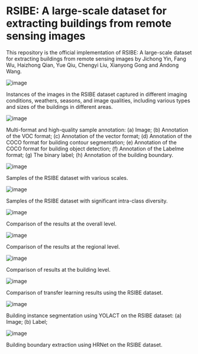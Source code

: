 # RSIBE: A large-scale dataset for extracting buildings from remote sensing images

This repository is the official implementation of RSIBE: A large-scale dataset for extracting buildings from remote sensing images by Jichong Yin, Fang Wu, Haizhong Qian, Yue Qiu, Chengyi Liu, Xianyong Gong and Andong Wang.

![image](https://user-images.githubusercontent.com/84856063/187148487-c1890f39-c939-48cb-9018-8df17ab02d03.png)

Instances of the images in the RSIBE dataset captured in different imaging conditions, weathers, seasons, and image qualities, including various types and sizes of the buildings in different areas.

![image](https://user-images.githubusercontent.com/84856063/187150912-4e9cbead-672f-4c4a-a484-742d1bb35716.png)

Multi-format and high-quality sample annotation: (a) Image; (b) Annotation of the VOC format; (c) Annotation of the vector format; (d) Annotation of the COCO format for building contour segmentation; (e) Annotation of the COCO format for building object detection; (f) Annotation of the Labelme format; (g) The binary label; (h) Annotation of the building boundary.

![image](https://user-images.githubusercontent.com/84856063/187149517-d9b5997a-ae88-4aa4-b3d2-cef0083fa462.png)

Samples of the RSIBE dataset with various scales.

![image](https://user-images.githubusercontent.com/84856063/187149673-2815dea2-61ce-4996-af25-2e1b3f21b062.png)

Samples of the RSIBE dataset with significant intra-class diversity.

![image](https://user-images.githubusercontent.com/84856063/187151091-5fe1204f-e0ef-4cb9-8ee5-acc52ad33e11.png)

Comparison of the results at the overall level.

![image](https://user-images.githubusercontent.com/84856063/187151211-2e918dd8-ccb5-49aa-830d-3af9c052178f.png)

Comparison of the results at the regional level.

![image](https://user-images.githubusercontent.com/84856063/187151298-4348ab4f-6e9b-4583-9de2-d89780a9ebe2.png)

Comparison of results at the building level.

![image](https://user-images.githubusercontent.com/84856063/187151401-b203b7c1-034d-4c34-8d83-bef7b53f4026.png)

Comparison of transfer learning results using the RSIBE dataset.

![image](https://user-images.githubusercontent.com/84856063/187151501-77e09d66-0b11-4142-85da-c92bbc9d8f86.png)

Building instance segmentation using YOLACT on the RSIBE dataset: (a) Image; (b) Label; 

![image](https://user-images.githubusercontent.com/84856063/187151647-86bc3aab-d5ec-4bbe-b233-d657053814c7.png)

Building boundary extraction using HRNet on the RSIBE dataset. 
